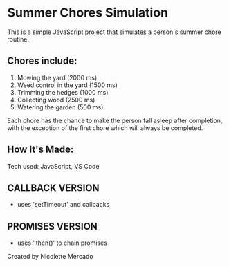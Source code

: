 # Summer Chores Simulation

This is a simple JavaScript project that simulates a person's summer chore routine.

## Chores include:

1. Mowing the yard (2000 ms)
2. Weed control in the yard (1500 ms)
3. Trimming the hedges (1000 ms)
4. Collecting wood (2500 ms)
5. Watering the garden (500 ms)

Each chore has the chance to make the person fall asleep after completion, with the exception of the first chore which will always be completed. 

## How It's Made:

Tech used: JavaScript, VS Code 

## CALLBACK VERSION
- uses 'setTimeout' and callbacks

## PROMISES VERSION
- uses '.then()' to chain promises

Created by Nicolette Mercado

